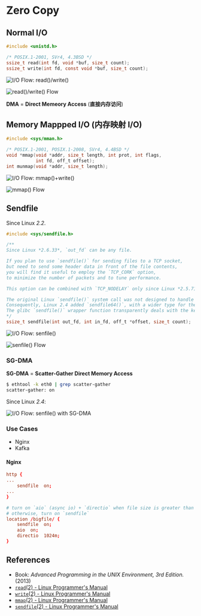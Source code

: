# Zero Copy

## Normal I/O

```c
#include <unistd.h>

/* POSIX.1-2001, SVr4, 4.3BSD */
ssize_t read(int fd, void *buf, size_t count);
ssize_t write(int fd, const void *buf, size_t count);
```

![I/O Flow: `read()`/`write()`](https://leven-cn.github.io/linux-cookbook/imgs/io_rw.png)

![`read()`/`write()` Flow](https://leven-cn.github.io/linux-cookbook/imgs/io_rw_flow.jpeg)

**DMA** = **Direct Memeory Access** (**直接内存访问**)

## Memory Mappped I/O (内存映射 I/O)

```c
#include <sys/mman.h>

/* POSIX.1-2001, POSIX.1-2008, SVr4, 4.4BSD */
void *mmap(void *addr, size_t length, int prot, int flags,
           int fd, off_t offset);
int munmap(void *addr, size_t length);
```

![I/O Flow: `mmap()`+`write()`](https://leven-cn.github.io/linux-cookbook/imgs/io_mmap.png)

![`mmap()` Flow](https://leven-cn.github.io/linux-cookbook/imgs/io_mmap_flow.jpeg)

## Sendfile

Since Linux *2.2*.

```c
#include <sys/sendfile.h>

/**
Since Linux *2.6.33*, `out_fd` can be any file.

If you plan to use `sendfile()` for sending files to a TCP socket,
but need to send some header data in front of the file contents,
you will find it useful to employ the `TCP_CORK` option,
to minimize the number of packets and to tune performance.

This option can be combined with `TCP_NODELAY` only since Linux *2.5.71*.

The original Linux `sendfile()` system call was not designed to handle large file offsets.
Consequently, Linux 2.4 added `sendfile64()`, with a wider type for the `offset` argument.
The glibc `sendfile()` wrapper function transparently deals with the kernel differences.
*/
ssize_t sendfile(int out_fd, int in_fd, off_t *offset, size_t count);
```

![I/O Flow: `senfile()`](https://leven-cn.github.io/linux-cookbook/imgs/io_sendfile.png)

![`senfile()` Flow](https://leven-cn.github.io/linux-cookbook/imgs/io_sendfile_flow.jpeg)

### SG-DMA

**SG-DMA** = **Scatter-Gather Direct Memory Access**

```bash
$ ethtool -k eth0 | grep scatter-gather
scatter-gather: on
```

Since Linux *2.4*:

![I/O Flow: `senfile()` with SG-DMA](https://leven-cn.github.io/linux-cookbook/imgs/io_sendfile_sgdma.png)

### Use Cases

- Nginx
- Kafka

#### Nginx

```conf
http {
...
    sendfile  on;
...
}

# turn on `aio` (async io) + `directio` when file size is greater than 1024MB;
# otherwise, turn on `sendfile`
location /bigfile/ {
    sendfile  on;
    aio  on;
    directio  1024m;
}
```

## References

- Book: *Advanced Programming in the UNIX Environment, 3rd Edition.* (2013)
- [`read`(2) - Linux Programmer's Manual](https://manpages.debian.org/bullseye/manpages-dev/read.2.en.html)
- [`write`(2) - Linux Programmer's Manual](https://manpages.debian.org/bullseye/manpages-dev/write.2.en.html)
- [`mmap`(2) - Linux Programmer's Manual](https://manpages.debian.org/bullseye/manpages-dev/mmap.2.en.html)
- [`sendfile`(2) - Linux Programmer's Manual](https://manpages.debian.org/bullseye/manpages-dev/sendfile.2.en.html)
